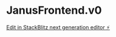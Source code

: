 # JanusFrontend.v0

[Edit in StackBlitz next generation editor ⚡️](https://stackblitz.com/~/github.com/Alx1792/JanusFrontend.v0)